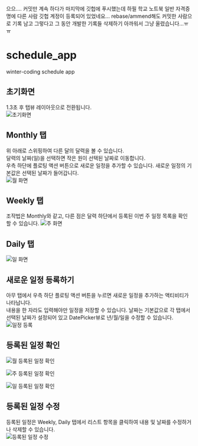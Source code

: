 으으.... 커밋만 계속 하다가 마지막에 깃헙에 푸시했는데 하필 학교 노트북 일반 자격증명에 다른 사람 깃헙 계정이 등록되어 있었네요...
rebase/ammend해도 커밋한 사람으로 기록 남고 그렇다고 그 동안 개발한 기록들 삭제하기 아까워서 그냥 올렸습니다...ㅠㅠ

# schedule_app
winter-coding schedule app

## 초기화면
1.3초 후 탭뷰 레이아웃으로 전환됩니다.<br>
![초기화면](http://postfiles3.naver.net/MjAxODExMDVfMTY1/MDAxNTQxMzUwMTQ2NTA3.fJCyVfYm9YRQpN08NHF885jdDNFaM5tVopGcBKbTN5cg.EXrRzm8jUawttIn4mA4URo-ejb5XdKcHP1vb3KURVoQg.PNG.dragon20002/Screenshot_20181105-013528.png?type=w580)

## Monthly 탭
위 아래로 스위핑하여 다른 달의 달력을 볼 수 있습니다.<br>
달력의 날짜(일)을 선택하면 작은 원이 선택된 날짜로 이동합니다.<br>
우측 하단에 플로팅 액션 버튼으로 새로운 일정을 추가할 수 있습니다. 새로운 일정의 기본값은 선택된 날짜가 들어갑니다.<br>
![월 화면](http://postfiles14.naver.net/MjAxODExMDVfNTYg/MDAxNTQxMzUwMTQ2NDAx.K1Be5jEu_mZpGmPXHIqx43goII6VGq_536z44fRX5sMg.NIzJto5WcvAr58meNO3Rh_BFlNbrYBcPqXxnhaVLckYg.PNG.dragon20002/Screenshot_20181105-013536.png?type=w580)

## Weekly 탭
조작법은 Monthly와 같고, 다른 점은 달력 하단에서 등록된 이번 주 일정 목록을 확인할 수 있습니다.
![주 화면](http://postfiles5.naver.net/MjAxODExMDVfMjA3/MDAxNTQxMzUwMTQ2MzAz.XzpRrg8jZWRY6D4iBWkZVg8ng0t-h_oaxW_HJ4oeFgYg.NwlVtr-KLaxQBkDqKtKTu1GbdOr7CgMYhM1eRZ3c6o0g.PNG.dragon20002/Screenshot_20181105-013539.png?type=w580)

## Daily 탭
![일 화면](http://postfiles13.naver.net/MjAxODExMDVfODAg/MDAxNTQxMzUwMTQ2MzE2.HnOKrYKVi4SGgfkESCzFbSvgvjGNK_2WqTGXjS-ZiLog.caVuMCQc8EHCqcHJJU4Oln4psCBjLhgVZ1Z3qvJ1Dewg.PNG.dragon20002/Screenshot_20181105-013545.png?type=w580)

## 새로운 일정 등록하기
아무 탭에서 우측 하단 플로팅 액션 버튼을 누르면 새로운 일정을 추가하는 액티비티가 나타납니다.<br>
내용을 한 자라도 입력해야만 일정을 저장할 수 있습니다. 날짜는 기본값으로 각 탭에서 선택된 날짜가 설정되어 있고 DatePicker뷰로 년/월/일을 수정할 수 있습니다.<br>
![일정 등록](http://postfiles5.naver.net/MjAxODExMDVfMTEg/MDAxNTQxMzUwMTQ2NDE2.Z5P7OMThh7P-raYsLuabriDueZJbl6z7tfnc-rZKJNYg.SXucOUV-TNcvG6A_DHR6Oz87rmWZnlQ0wqRn2QHjDgYg.PNG.dragon20002/Screenshot_20181105-013550.png?type=w580)

## 등록된 일정 확인
![월 등록된 일정 확인](http://postfiles16.naver.net/MjAxODExMDVfMjUg/MDAxNTQxMzUwMTQ2NDI5.G25jhx_5xdH0-nQhOBAjEihCKzGrso_qL9f9zA16b5Ig.X77-Qo9TtEt2T0gUoBa1O8GZv55dtvpfMauqCdU-jM0g.PNG.dragon20002/Screenshot_20181105-013629.png?type=w580)

![주 등록된 일정 확인](http://postfiles11.naver.net/MjAxODExMDVfNjQg/MDAxNTQxMzUwMTQ2NTQ5.SC9VO1sruEkxaGs4I03ml5NNIS7cGZKdDbWt3viqkIcg.NUXUY-jCj_Oc3xjXRqHAP1DDQW_s8ZdCYe9Xmlrofm4g.PNG.dragon20002/Screenshot_20181105-013651.png?type=w580)

![일 등록된 일정 확인](http://postfiles9.naver.net/MjAxODExMDVfMTky/MDAxNTQxMzUwMTQ2NTg4.zbS9UD9HkBphzfWp_NP1jAZHqngpIj38Lt7AaKNtpjog.8fptIln8PtNkT4S0yKaVZc0kPX9VqzGHUj-na4Y9oV4g.PNG.dragon20002/Screenshot_20181105-013656.png?type=w580)

## 등록된 일정 수정
등록된 일정은 Weekly, Daily 탭에서 리스트 항목을 클릭하여 내용 및 날짜를 수정하거나 삭제할 수 있습니다.<br>
![등록된 일정 수정](http://postfiles9.naver.net/MjAxODExMDVfNDgg/MDAxNTQxMzUwMTQ2Njcz.EDnHwPKXlT7bG-ewgpJDD5h-ASKIBD1tt1-ZiyJzakcg.tWHdKMB4oQCtIMGunEFwwtLNOdGVUXVyxkb0Lp9dJDEg.PNG.dragon20002/Screenshot_20181105-014344.png?type=w580)



